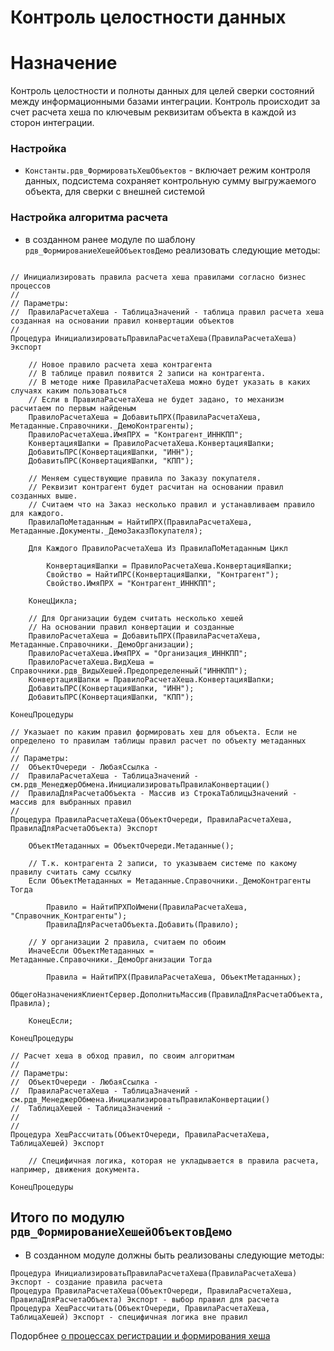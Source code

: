 # Контроль целостности данных

# Назначение

Контроль целостности и полноты данных для целей сверки состояний между информационными базами интеграции. Контроль происходит за счет расчета хеша по ключевым реквизитам объекта в каждой из сторон интеграции.

### Настройка
- `Константы.рдв_ФормироватьХешОбъектов` - включает режим контроля данных, подсистема сохраняет контрольную сумму выгружаемого объекта, для сверки с внешней системой
### Настройка алгоритма расчета
- в созданном ранее модуле по шаблону `рдв_ФормированиеХешейОбъектовДемо` реализовать следующие методы:

```

// Инициализировать правила расчета хеша правилами согласно бизнес процессов
// 
// Параметры:
//  ПравилаРасчетаХеша - ТаблицаЗначений - таблица правил расчета хеша созданная на основании правил конвертации объектов
//
Процедура ИнициализироватьПравилаРасчетаХеша(ПравилаРасчетаХеша) Экспорт

	// Новое правило расчета хеша контрагента
	// В таблице правил появится 2 записи на контрагента.
	// В методе ниже ПравилаРасчетаХеша можно будет указать в каких случаях каким пользоваться
	// Если в ПравилаРасчетаХеша не будет задано, то механизм расчитаем по первым найденым
	ПравилоРасчетаХеша = ДобавитьПРХ(ПравилаРасчетаХеша, Метаданные.Справочники._ДемоКонтрагенты);
	ПравилоРасчетаХеша.ИмяПРХ = "Контрагент_ИННКПП";
	КонвертацияШапки = ПравилоРасчетаХеша.КонвертацияШапки;
	ДобавитьПРС(КонвертацияШапки, "ИНН");
	ДобавитьПРС(КонвертацияШапки, "КПП");

	// Меняем существующие правила по Заказу покупателя.
	// Реквизит контрагент будет расчитан на основании правил созданных выше.
	// Считаем что на Заказ несколько правил и устанавливаем правило для каждого.
	ПравилаПоМетаданным = НайтиПРХ(ПравилаРасчетаХеша, Метаданные.Документы._ДемоЗаказПокупателя);
	
	Для Каждого ПравилоРасчетаХеша Из ПравилаПоМетаданным Цикл
		
		КонвертацияШапки = ПравилоРасчетаХеша.КонвертацияШапки;
		Свойство = НайтиПРС(КонвертацияШапки, "Контрагент");
		Свойство.ИмяПРХ = "Контрагент_ИННКПП";
		
	КонецЦикла;

	// Для Организации будем считать несколько хешей
	// На основании правил конвертации и созданные
	ПравилоРасчетаХеша = ДобавитьПРХ(ПравилаРасчетаХеша, Метаданные.Справочники._ДемоОрганизации);
	ПравилоРасчетаХеша.ИмяПРХ = "Организация_ИННКПП";
	ПравилоРасчетаХеша.ВидХеша = Справочники.рдв_ВидыХешей.Предопределенный("ИННКПП");
	КонвертацияШапки = ПравилоРасчетаХеша.КонвертацияШапки;
	ДобавитьПРС(КонвертацияШапки, "ИНН");
	ДобавитьПРС(КонвертацияШапки, "КПП");
	
КонецПроцедуры

// Указыает по каким правил формировать хеш для объекта. Если не определено то правилам таблицы правил расчет по объекту метаданных
// 
// Параметры:
//  ОбъектОчереди - ЛюбаяСсылка - 
//  ПравилаРасчетаХеша - ТаблицаЗначений - см.рдв_МенеджерОбмена.ИнициализироватьПравилаКонвертации()
//  ПравилаДляРасчетаОбъекта - Массив из СтрокаТаблицыЗначений - массив для выбранных правил
//
Процедура ПравилаРасчетаХеша(ОбъектОчереди, ПравилаРасчетаХеша, ПравилаДляРасчетаОбъекта) Экспорт
	
	ОбъектМетаданных = ОбъектОчереди.Метаданные();
	
	// Т.к. контрагента 2 записи, то указываем системе по какому правилу считать саму ссылку
	Если ОбъектМетаданных = Метаданные.Справочники._ДемоКонтрагенты Тогда
		
		Правило = НайтиПРХПоИмени(ПравилаРасчетаХеша, "Справочник_Контрагенты");
		ПравилаДляРасчетаОбъекта.Добавить(Правило);
	
	// У организации 2 правила, считаем по обоим	
	ИначеЕсли ОбъектМетаданных = Метаданные.Справочники._ДемоОрганизации Тогда
		
		Правила = НайтиПРХ(ПравилаРасчетаХеша, ОбъектМетаданных);
		ОбщегоНазначенияКлиентСервер.ДополнитьМассив(ПравилаДляРасчетаОбъекта, Правила);
		
	КонецЕсли;
	
КонецПроцедуры

// Расчет хеша в обход правил, по своим алгоритмам
// 
// Параметры:
//  ОбъектОчереди - ЛюбаяСсылка - 
//  ПравилаРасчетаХеша - ТаблицаЗначений - см.рдв_МенеджерОбмена.ИнициализироватьПравилаКонвертации()
//  ТаблицаХешей - ТаблицаЗначений -
// 
//
Процедура ХешРассчитать(ОбъектОчереди, ПравилаРасчетаХеша, ТаблицаХешей) Экспорт
	
	// Специфичная логика, которая не укладывается в правила расчета, например, движения документа.
	
КонецПроцедуры

```

## Итого по модулю `рдв_ФормированиеХешейОбъектовДемо`

- В созданном модуле должны быть реализованы следующие методы:
 ```
Процедура ИнициализироватьПравилаРасчетаХеша(ПравилаРасчетаХеша) Экспорт - создание правила расчета
Процедура ПравилаРасчетаХеша(ОбъектОчереди, ПравилаРасчетаХеша, ПравилаДляРасчетаОбъекта) Экспорт - выбор правил для расчета
Процедура ХешРассчитать(ОбъектОчереди, ПравилаРасчетаХеша, ТаблицаХешей) Экспорт - специфичная логика вне правил
 ```

Подорбнее [о процессах регистрации и формирования хеша](5%20process%20of%20reg%20of%20changes.md)
